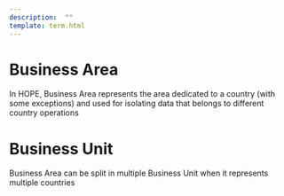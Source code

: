 ```yaml
---
description:  ""
template: term.html
---
```


# Business Area

In HOPE, Business Area represents the area dedicated to a country (with some exceptions)
          and used for isolating data that belongs to different country operations

# Business Unit

Business Area can be split in multiple Business Unit when it represents multiple countries
